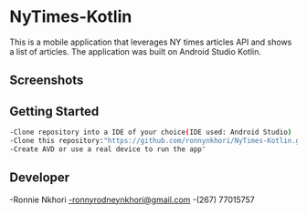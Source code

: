 # NyTimes-Kotlin

This is a mobile application that leverages NY times articles API and shows a list of articles. The application was built on Android Studio Kotlin.

## Screenshots



## Getting Started
```sh
-Clone repository into a IDE of your choice(IDE used: Android Studio)
-Clone this repository:"https://github.com/ronnynkhori/NyTimes-Kotlin.git"
-Create AVD or use a real device to run the app"
```



## Developer
-Ronnie Nkhori
-ronnyrodneynkhori@gmail.com
-(267) 77015757
